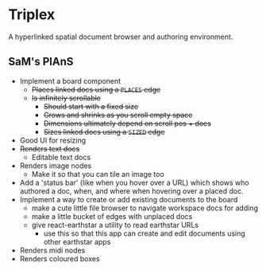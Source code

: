 # Triplex

A hyperlinked spatial document browser and authoring environment.

## SaM's PlAnS

- Implement a board component
  - ~~Places linked docs using a `PLACES` edge~~
  - ~~Is infinitely scrollable~~
    - ~~Should start with a fixed size~~
    - ~~Grows and shrinks as you scroll empty space~~
    - ~~Dimensions ultimately depend on scroll pos + docs~~
    - ~~Sizes linked docs using a `SIZED` edge~~
- Good UI for resizing
- ~~Renders text docs~~
  - Editable text docs
- Renders image nodes
  - Make it so that you can tile an image too
- Add a 'status bar' (like when you hover over a URL) which shows who authored a doc, when, and where when hovering over a placed doc.
- Implement a way to create or add existing documents to the board
  - make a cute little file browser to navigate workspace docs for adding
  - make a little bucket of edges with unplaced docs
  - give react-earthstar a utility to read earthstar URLs
    - use this so that this app can create and edit documents using other earthstar apps
- Renders midi nodes
- Renders coloured boxes
